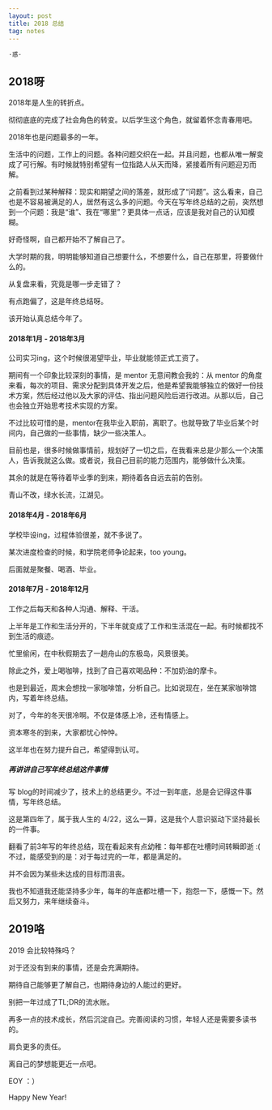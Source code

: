 ```yaml
---
layout: post
title: 2018 总结
tag: notes
---
```


    ·惑·


## 2018呀

2018年是人生的转折点。

彻彻底底的完成了社会角色的转变。以后学生这个角色，就留着怀念青春用吧。

2018年也是问题最多的一年。

生活中的问题，工作上的问题。各种问题交织在一起。并且问题，也都从唯一解变成了可行解。有时候就特别希望有一位指路人从天而降，紧接着所有问题迎刃而解。

之前看到过某种解释：现实和期望之间的落差，就形成了“问题”。这么看来，自己也是不容易被满足的人，居然有这么多的问题。今天在写年终总结的之前，突然想到一个问题：我是“谁”、我在“哪里”？更具体一点话，应该是我对自己的认知模糊。

好奇怪啊，自己都开始不了解自己了。

大学时期的我，明明能够知道自己想要什么，不想要什么，自己在那里，将要做什么的。

从复盘来看，究竟是哪一步走错了？

有点跑偏了，这是年终总结呀。

该开始认真总结今年了。

#### 2018年1月 - 2018年3月

公司实习ing，这个时候很渴望毕业，毕业就能领正式工资了。

期间有一个印象比较深刻的事情，是 mentor 无意间教会我的：从 mentor 的角度来看，每次的项目、需求分配到具体开发之后，他是希望我能够独立的做好一份技术方案，然后经过他以及大家的评估、指出问题风险后进行改进。从那以后，自己也会独立开始思考技术实现的方案。

不过比较可惜的是，mentor在我毕业入职前，离职了。也就导致了毕业后某个时间内，自己做的一些事情，缺少一些决策人。

目前也是，很多时候做事情前，规划好了一切之后，在我看来总是少那么一个决策人，告诉我就这么做。或者说，我自己目前的能力范围内，能够做什么决策。

其余的就是在等待着毕业季的到来，期待着各自远去前的告别。

青山不改，绿水长流，江湖见。

#### 2018年4月 - 2018年6月

学校毕设ing，过程体验很差，就不多说了。

某次进度检查的时候，和学院老师争论起来，too young。

后面就是聚餐、喝酒、毕业。

#### 2018年7月 - 2018年12月

工作之后每天和各种人沟通、解释、干活。

上半年是工作和生活分开的，下半年就变成了工作和生活混在一起。有时候都找不到生活的痕迹。

忙里偷闲，在中秋假期去了一趟舟山的东极岛，风景很美。

除此之外，爱上喝咖啡，找到了自己喜欢喝品种：不加奶油的摩卡。

也是到最近，周末会想找一家咖啡馆，分析自己。比如说现在，坐在某家咖啡馆内，写着年终总结。

对了，今年的冬天很冷啊。不仅是体感上冷，还有情感上。

资本寒冬的到来，大家都忧心忡忡。

这半年也在努力提升自己，希望得到认可。

##### 再讲讲自己写年终总结这件事情

写 blog的时间减少了，技术上的总结更少。不过一到年底，总是会记得这件事情，写年终总结。

这是第四年了，属于我人生的 4/22，这么一算，这是我个人意识驱动下坚持最长的一件事。

翻看了前3年写的年终总结，现在看起来有点幼稚：每年都在吐槽时间转瞬即逝 :(   不过，能感受到的是：对于每过完的一年，都是满足的。

并不会因为某些未达成的目标而沮丧。

我也不知道我还能坚持多少年，每年的年底都吐槽一下，抱怨一下，感慨一下。然后又努力，来年继续奋斗。

## 2019咯

2019 会比较特殊吗？

对于还没有到来的事情，还是会充满期待。

期待自己能够更了解自己，也期待身边的人能过的更好。

别把一年过成了TL;DR的流水账。

再多一点的技术成长，然后沉淀自己。完善阅读的习惯，年轻人还是需要多读书的。

肩负更多的责任。

离自己的梦想能更近一点吧。

EOY ：）

Happy New Year! 
